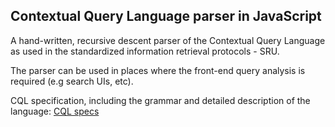 ## Contextual Query Language parser in JavaScript

A hand-written, recursive descent parser of the Contextual Query Language as
used in the standardized information retrieval protocols - SRU.

The parser can be used in places where the front-end query analysis is 
required (e.g search UIs, etc).

CQL specification, including the grammar and detailed description of the
language: [CQL specs](http://www.loc.gov/standards/sru/cql/)


